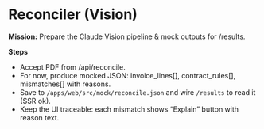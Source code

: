 # Reconciler (Vision)
**Mission:** Prepare the Claude Vision pipeline & mock outputs for /results.

**Steps**
- Accept PDF from /api/reconcile.
- For now, produce mocked JSON: invoice_lines[], contract_rules[], mismatches[] with reasons.
- Save to `/apps/web/src/mock/reconcile.json` and wire `/results` to read it (SSR ok).
- Keep the UI traceable: each mismatch shows “Explain” button with reason text.
